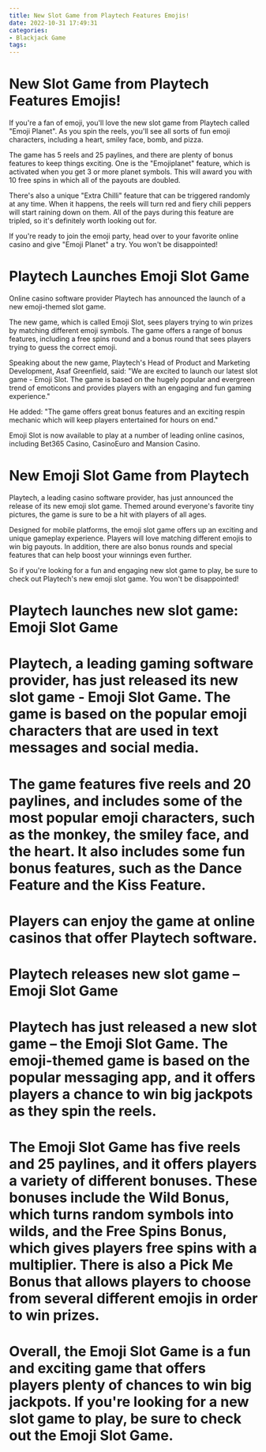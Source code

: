 ```yaml
---
title: New Slot Game from Playtech Features Emojis!
date: 2022-10-31 17:49:31
categories:
- Blackjack Game
tags:
---
```



#  New Slot Game from Playtech Features Emojis!

If you're a fan of emoji, you'll love the new slot game from Playtech called "Emoji Planet". As you spin the reels, you'll see all sorts of fun emoji characters, including a heart, smiley face, bomb, and pizza.

The game has 5 reels and 25 paylines, and there are plenty of bonus features to keep things exciting. One is the "Emojiplanet" feature, which is activated when you get 3 or more planet symbols. This will award you with 10 free spins in which all of the payouts are doubled.

There's also a unique "Extra Chilli" feature that can be triggered randomly at any time. When it happens, the reels will turn red and fiery chili peppers will start raining down on them. All of the pays during this feature are tripled, so it's definitely worth looking out for.

If you're ready to join the emoji party, head over to your favorite online casino and give "Emoji Planet" a try. You won't be disappointed!

#  Playtech Launches Emoji Slot Game

Online casino software provider Playtech has announced the launch of a new emoji-themed slot game.

The new game, which is called Emoji Slot, sees players trying to win prizes by matching different emoji symbols. The game offers a range of bonus features, including a free spins round and a bonus round that sees players trying to guess the correct emoji.

Speaking about the new game, Playtech's Head of Product and Marketing Development, Asaf Greenfield, said: "We are excited to launch our latest slot game - Emoji Slot. The game is based on the hugely popular and evergreen trend of emoticons and provides players with an engaging and fun gaming experience."

He added: "The game offers great bonus features and an exciting respin mechanic which will keep players entertained for hours on end."

Emoji Slot is now available to play at a number of leading online casinos, including Bet365 Casino, CasinoEuro and Mansion Casino.

#  New Emoji Slot Game from Playtech

Playtech, a leading casino software provider, has just announced the release of its new emoji slot game. Themed around everyone's favorite tiny pictures, the game is sure to be a hit with players of all ages.

Designed for mobile platforms, the emoji slot game offers up an exciting and unique gameplay experience. Players will love matching different emojis to win big payouts. In addition, there are also bonus rounds and special features that can help boost your winnings even further.

So if you're looking for a fun and engaging new slot game to play, be sure to check out Playtech's new emoji slot game. You won't be disappointed!

#  Playtech launches new slot game: Emoji Slot Game

#

# Playtech, a leading gaming software provider, has just released its new slot game - Emoji Slot Game. The game is based on the popular emoji characters that are used in text messages and social media.

#

# The game features five reels and 20 paylines, and includes some of the most popular emoji characters, such as the monkey, the smiley face, and the heart. It also includes some fun bonus features, such as the Dance Feature and the Kiss Feature.

#

# Players can enjoy the game at online casinos that offer Playtech software.

#  Playtech releases new slot game – Emoji Slot Game

#

# Playtech has just released a new slot game – the Emoji Slot Game. The emoji-themed game is based on the popular messaging app, and it offers players a chance to win big jackpots as they spin the reels.

#

# The Emoji Slot Game has five reels and 25 paylines, and it offers players a variety of different bonuses. These bonuses include the Wild Bonus, which turns random symbols into wilds, and the Free Spins Bonus, which gives players free spins with a multiplier. There is also a Pick Me Bonus that allows players to choose from several different emojis in order to win prizes.

#

# Overall, the Emoji Slot Game is a fun and exciting game that offers players plenty of chances to win big jackpots. If you're looking for a new slot game to play, be sure to check out the Emoji Slot Game.